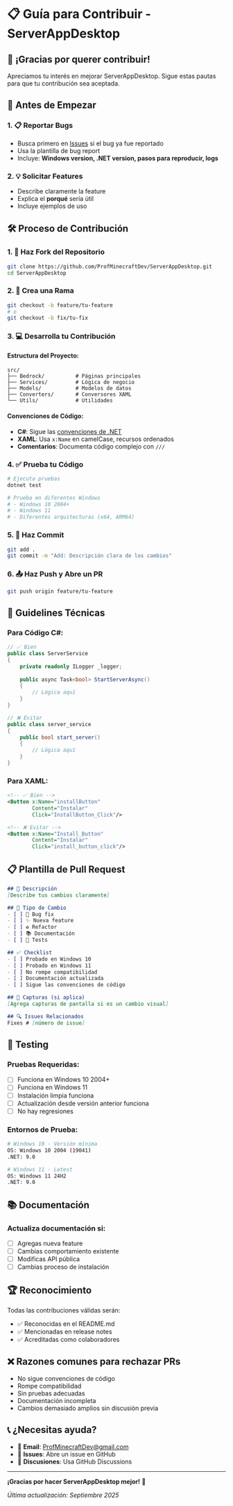 # 📋 Guía para Contribuir - ServerAppDesktop

## 🎯 ¡Gracias por querer contribuir!
Apreciamos tu interés en mejorar ServerAppDesktop. Sigue estas pautas para que tu contribución sea aceptada.

## 🚀 Antes de Empezar

### 1. 📋 Reportar Bugs
- Busca primero en [Issues](https://github.com/ProfMinecraftDev/ServerAppDesktop/issues) si el bug ya fue reportado
- Usa la plantilla de bug report
- Incluye: **Windows version, .NET version, pasos para reproducir, logs**

### 2. 💡 Solicitar Features
- Describe claramente la feature
- Explica el **porqué** sería útil
- Incluye ejemplos de uso

## 🛠️ Proceso de Contribución

### 1. 🍴 Haz Fork del Repositorio
```bash
git clone https://github.com/ProfMinecraftDev/ServerAppDesktop.git
cd ServerAppDesktop
```

### 2. 🌿 Crea una Rama
```bash
git checkout -b feature/tu-feature
# o
git checkout -b fix/tu-fix
```

### 3. 💻 Desarrolla tu Contribución

#### Estructura del Proyecto:
```
src/
├── Bedrock/          # Páginas principales
├── Services/         # Lógica de negocio  
├── Models/           # Modelos de datos
├── Converters/       # Conversores XAML
└── Utils/            # Utilidades
```

#### Convenciones de Código:
- **C#**: Sigue las [convenciones de .NET](https://docs.microsoft.com/dotnet/csharp/fundamentals/coding-style)
- **XAML**: Usa `x:Name` en camelCase, recursos ordenados
- **Comentarios**: Documenta código complejo con `///`

### 4. ✅ Prueba tu Código
```bash
# Ejecuta pruebas
dotnet test

# Prueba en diferentes Windows
# - Windows 10 2004+
# - Windows 11
# - Diferentes arquitecturas (x64, ARM64)
```

### 5. 📝 Haz Commit
```bash
git add .
git commit -m "Add: Descripción clara de los cambios"
```

### 6. 📤 Haz Push y Abre un PR
```bash
git push origin feature/tu-feature
```

## 🎨 Guidelines Técnicas

### Para Código C#:
```csharp
// ✅ Bien
public class ServerService
{
    private readonly ILogger _logger;
    
    public async Task<bool> StartServerAsync()
    {
        // Lógica aquí
    }
}

// ❌ Evitar
public class server_service
{
    public bool start_server()
    {
        // Lógica aquí
    }
}
```

### Para XAML:
```xml
<!-- ✅ Bien -->
<Button x:Name="installButton"
        Content="Instalar"
        Click="InstallButton_Click"/>

<!-- ❌ Evitar -->
<Button x:Name="Install_Button"
        Content="Instalar"
        Click="install_button_click"/>
```

## 📋 Plantilla de Pull Request

```markdown
## 📖 Descripción
[Describe tus cambios claramente]

## 🎯 Tipo de Cambio
- [ ] 🐛 Bug fix
- [ ] ✨ Nueva feature
- [ ] ♻️ Refactor
- [ ] 📚 Documentación
- [ ] 🧪 Tests

## ✅ Checklist
- [ ] Probado en Windows 10
- [ ] Probado en Windows 11  
- [ ] No rompe compatibilidad
- [ ] Documentación actualizada
- [ ] Sigue las convenciones de código

## 📸 Capturas (si aplica)
[Agrega capturas de pantalla si es un cambio visual]

## 🔍 Issues Relacionados
Fixes # [número de issue]
```

## 🧪 Testing

### Pruebas Requeridas:
- [ ] Funciona en Windows 10 2004+
- [ ] Funciona en Windows 11
- [ ] Instalación limpia funciona
- [ ] Actualización desde versión anterior funciona
- [ ] No hay regresiones

### Entornos de Prueba:
```bash
# Windows 10 - Versión mínima
OS: Windows 10 2004 (19041)
.NET: 9.0

# Windows 11 - Latest
OS: Windows 11 24H2
.NET: 9.0
```

## 📚 Documentación

### Actualiza documentación si:
- [ ] Agregas nueva feature
- [ ] Cambias comportamiento existente
- [ ] Modificas API pública
- [ ] Cambias proceso de instalación

## 🏆 Reconocimiento

Todas las contribuciones válidas serán:
- ✅ Reconocidas en el README.md
- ✅ Mencionadas en release notes
- ✅ Acreditadas como colaboradores

## ❌ Razones comunes para rechazar PRs

- No sigue convenciones de código
- Rompe compatibilidad
- Sin pruebas adecuadas
- Documentación incompleta
- Cambios demasiado amplios sin discusión previa

## 📞 ¿Necesitas ayuda?

- 📧 **Email**: ProfMinecraftDev@gmail.com
- 🐛 **Issues**: Abre un issue en GitHub
- 💬 **Discusiones**: Usa GitHub Discussions

---

**¡Gracias por hacer ServerAppDesktop mejor!** 🚀

*Última actualización: Septiembre 2025*
